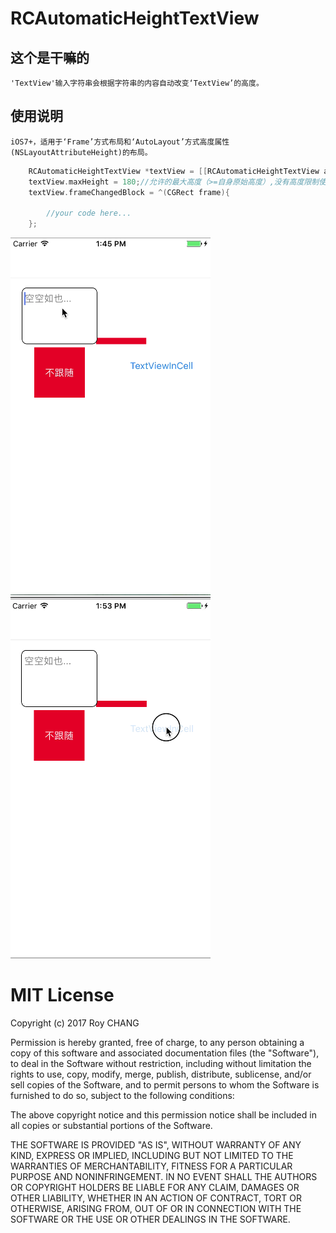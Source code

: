 # RCAutomaticHeightTextView
## 这个是干嘛的
    'TextView'输入字符串会根据字符串的内容自动改变‘TextView’的高度。
## 使用说明

    iOS7+，适用于‘Frame’方式布局和‘AutoLayout’方式高度属性(NSLayoutAttributeHeight)的布局。
    
```Objective-C
    RCAutomaticHeightTextView *textView = [[RCAutomaticHeightTextView alloc] initWithFrame:YourFrame];
    textView.maxHeight = 180;//允许的最大高度（>=自身原始高度）,没有高度限制使用‘RCTextViewHeightNoLimit’。
    textView.frameChangedBlock = ^(CGRect frame){
        
        //your code here...
    };
```
![gif_1](https://github.com/Hymn-RoyCHANG/RCAutomaticHeightTextView/raw/master/screenshot/1.gif "TextView Normal")
![gif_2](https://github.com/Hymn-RoyCHANG/RCAutomaticHeightTextView/raw/master/screenshot/2.gif "TextView In Cell")

# MIT License

Copyright (c) 2017 Roy CHANG

Permission is hereby granted, free of charge, to any person obtaining a copy
of this software and associated documentation files (the "Software"), to deal
in the Software without restriction, including without limitation the rights
to use, copy, modify, merge, publish, distribute, sublicense, and/or sell
copies of the Software, and to permit persons to whom the Software is
furnished to do so, subject to the following conditions:

The above copyright notice and this permission notice shall be included in all
copies or substantial portions of the Software.

THE SOFTWARE IS PROVIDED "AS IS", WITHOUT WARRANTY OF ANY KIND, EXPRESS OR
IMPLIED, INCLUDING BUT NOT LIMITED TO THE WARRANTIES OF MERCHANTABILITY,
FITNESS FOR A PARTICULAR PURPOSE AND NONINFRINGEMENT. IN NO EVENT SHALL THE
AUTHORS OR COPYRIGHT HOLDERS BE LIABLE FOR ANY CLAIM, DAMAGES OR OTHER
LIABILITY, WHETHER IN AN ACTION OF CONTRACT, TORT OR OTHERWISE, ARISING FROM,
OUT OF OR IN CONNECTION WITH THE SOFTWARE OR THE USE OR OTHER DEALINGS IN THE
SOFTWARE.
